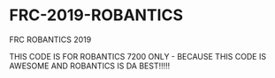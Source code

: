# FRC-2019-ROBANTICS
FRC ROBANTICS 2019


THIS CODE IS FOR ROBANTICS 7200 ONLY - BECAUSE THIS CODE IS AWESOME AND ROBANTICS IS DA BEST!!!!!
